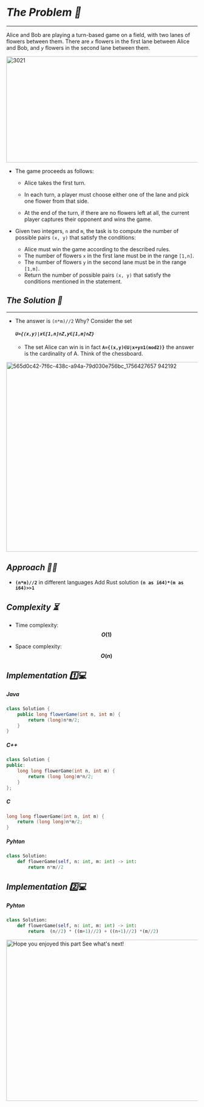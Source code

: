 # *The Problem  🔬*      
---   

Alice and Bob are playing a turn-based game on a field, with two lanes of flowers between them. There are  *`x`* flowers in the first lane between Alice and Bob,
and *`y`* flowers in the second lane between them.

<img width="560" height="280" alt="3021" src="https://github.com/user-attachments/assets/3005c64a-e5e8-4113-aca6-012cad197ddf" />


- The game proceeds as follows:

  - Alice takes the first turn.

  - In each turn, a player must choose either one of the lane and pick one flower from that side.
  
  - At the end of the turn, if there are no flowers left at all, the current player captures their opponent and wins the game.

- Given two integers, `n` and `m`, the task is to compute the number of possible pairs `(x, y)` that satisfy the conditions:

  - Alice must win the game according to the described rules.
  - The number of flowers `x` in the first lane must be in the range `[1,n]`.
  - The number of flowers `y` in the second lane must be in the range `[1,m]`.
  - Return the number of possible pairs `(x, y)` that satisfy the conditions mentioned in the statement.



## *The Solution  🤔*
---      

- The answer is `(n*m)//2`  Why? Consider the set
  
   ####  *`U={(x,y)∣x∈[1,n]∩Z,y∈[1,m]∩Z}`*

  - The set Alice can win is in fact  **`A={(x,y)∈U∣x+y≡1(mod2)}`**   the answer is the cardinality of A. Think of the chessboard.
 
  
 
<img width="700" height="500" alt="565d0c42-7f6c-438c-a94a-79d030e756bc_1756427657 942192" src="https://github.com/user-attachments/assets/170a2673-53ab-408a-84af-0a7351cacd28" />   


## *Approach ⛓️‍💥*   

- **`(n*m)//2`**  in different languages
Add Rust solution **`(n as i64)*(m as i64)>>1`**   

## *Complexity  ⏳*   

- Time complexity: **$$O(1)$$**

- Space complexity: **$$O(n)$$**

##  *Implementation 1️⃣💻*   

##### *Java*   
```java
class Solution {
    public long flowerGame(int n, int m) {
        return (long)n*m/2;
    }
}
```
##### *C++*   
```cpp
class Solution {
public:
    long long flowerGame(int n, int m) {
        return (long long)m*n/2;
    }
};
```
##### *C*   
```c
long long flowerGame(int n, int m) {
    return (long long)n*m/2;
}
```

##### *Pyhton*   
```py
class Solution:
    def flowerGame(self, n: int, m: int) -> int:
        return n*m//2
```


##  *Implementation 2️⃣💻*      

##### *Pyhton*   

```py
class Solution:
    def flowerGame(self, n: int, m: int) -> int:
        return  (n//2) * ((m+1)//2) + ((n+1)//2) *(m//2)
```   


<img width="555" height="425" alt="Hope you enjoyed this part  See what's next!" src="https://github.com/user-attachments/assets/253909ef-e143-4df7-80d0-ee2757167f8e" />
